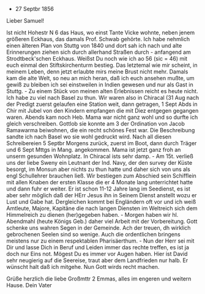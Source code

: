 + 27 Septbr 1856

Lieber Samuel!

Ist nicht Hohestr N 6 das Haus, wo einst Tante Vicke wohnte, neben jenem größeren Eckhaus, das damals Prof. Schwab gehörte. Ich habe nehmlich einen älteren Plan von Stuttg von 1840 und dort sah ich nach und alte Erinnerungen ziehen sich durch allerhand Straßen durch - anfangend am Strodtbeck'schen Eckhaus. Weißst Du noch wie ich ao 56 (sic = 46) mit euch einmal den Stiftskirchenturm bestieg. Das letztemal wie mir scheint, in meinem Leben, denn jetzt erlaubte mirs meine Brust nicht mehr. Damals kam die alte Welt, so neu an mich heran, daß ich euch ansehen mußte, um gewiß zu bleiben ich sei einstweilen in Indien gewesen und nur als Gast in Stuttg. - 
Zu einem Stück von meinen alten Erlebnissen reicht es heute nicht. Ich habe zu viel nach Basel zu thun. Wir waren also in Chiracal (31 Aug nach der Predigt zuerst gelaufen eine Station weit, dann getragen, 1 Sept Abds in Chir mit Jubel von den Kindern empfangen die mit Diez entgegen gegangen waren. Abends kam noch Heb. Mama war nicht ganz wohl und so durfte ich gleich verschreiben. Gottlob sie konnte am 3 der Ordination von Jacob Ramawarma beiwohnen, die ein recht schönes Fest war. Die Beschreibung sandte ich nach Basel wo sie wohl gedruckt wird. Nach all diesen Schreibereien 5 Septbr Morgens zurück, zuerst im Boot, dann durch Träger und 6 Sept Mttgs in Mang. angekommen. Mama ist jetzt ganz froh an unserm gesunden Wohnplatz. In Chiracal ists sehr damp. - Am 15t. verließ uns der liebe Sweny ein Leutnant der Ind. Navy, der den survey der Küste besorgt, im Monsun aber nichts zu thun hatte und daher sich von uns als engl Schullehrer brauchen ließ. Wir bestiegen zum Abschied sein Schifflein mit allen Knaben der ersten Klasse die er 4 Monate lang unterrichtet hatte und dann fuhr er weiter. Er ist schon 11-12 Jahre lang im Seedienst, es ist aber sehr möglich daß der HErr Jesus ihn in Seinem Dienst anstellt wozu er Lust und Gabe hat. Dergleichen kommt bei Engländern oft vor und ich weiß Amtleute, Majore, Kapitäne die nach langen Diensten im Weltreich sich dem Himmelreich zu dienen (her)gegeben haben. - Morgen haben wir hl. Abendmahl (heute Königs Geb.) daher viel Arbeit mit der Vorbereitung. Gott schenke uns wahren Segen in der Gemeinde. Ach der treuen, dh wirklich gebrochenen Seelen sind so wenige. Auch die ordentlichen bringens meistens nur zu einem respektablen Pharisäerthum. - Nun der Herr sei mit Dir und lasse Dich in Beruf und Leiden immer das rechte treffen, es ist ja doch nur Eins not. Mögest Du es immer vor Augen haben. Hier ist David sehr neugierig auf die Seereise, traut aber dem Landfrieden nur halb. Er wünscht halt daß ich mitgehe. Nun Gott wirds recht machen.

Grüße herzlich die liebe Großmttr 2 Emmas, alles im engeren und weitern Hause.
 Dein Vater

